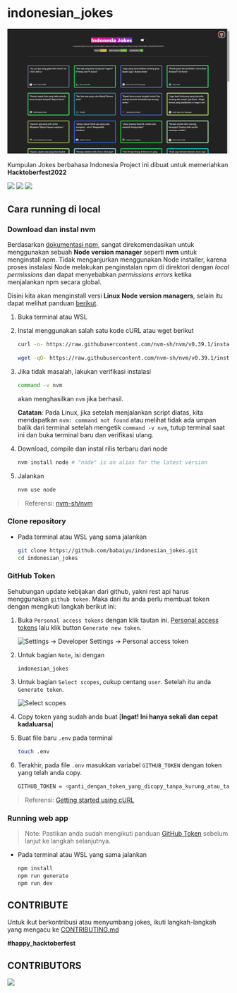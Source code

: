 # indonesian_jokes

<img src="assets/preview.png" alt="Preview" />

Kumpulan Jokes berbahasa Indonesia
Project ini dibuat untuk memeriahkan __Hacktoberfest2022__

![](https://img.shields.io/github/issues/babaiyu/indonesian_jokes)
![](https://img.shields.io/github/issues-pr/babaiyu/indonesian_jokes)
![](https://img.shields.io/github/contributors/babaiyu/indonesian_jokes)

## Cara running di local

### Download dan instal nvm

Berdasarkan [dokumentasi npm](https://docs.npmjs.com/downloading-and-installing-node-js-and-npm), sangat direkomendasikan untuk menggunakan sebuah __Node version manager__ seperti __nvm__ untuk menginstall npm. Tidak menganjurkan menggunakan Node installer, karena proses instalasi Node melakukan penginstalan npm di direktori dengan _local permissions_ dan dapat menyebabkan _permissions errors_ ketika menjalankan npm secara global.

Disini kita akan menginstall versi __Linux Node version managers__, selain itu dapat melihat panduan [berikut](https://docs.npmjs.com/downloading-and-installing-node-js-and-npm).

1. Buka terminal atau WSL
1. Instal menggunakan salah satu kode cURL atau wget berikut
    ```sh
    curl -o- https://raw.githubusercontent.com/nvm-sh/nvm/v0.39.1/install.sh | bash
    ```
    ```sh
    wget -qO- https://raw.githubusercontent.com/nvm-sh/nvm/v0.39.1/install.sh | bash
    ```
1. Jika tidak masalah, lakukan verifikasi instalasi
    ```sh
    command -v nvm
    ```
    akan menghasilkan `nvm` jika berhasil.
    
    __Catatan__: Pada Linux, jika setelah menjalankan script diatas, kita mendapatkan `nvm: command not found` atau melihat tidak ada umpan balik dari terminal setelah mengetik `command -v nvm`, tutup terminal saat ini dan buka terminal baru dan verifikasi ulang.
1. Download, compile dan instal rilis terbaru dari node
    ```sh
    nvm install node # "node" is an alias for the latest version
    ```
1. Jalankan
    ```sh
    nvm use node
    ```

> Referensi: [nvm-sh/nvm](https://github.com/nvm-sh/nvm)

### Clone repository

- Pada terminal atau WSL yang sama jalankan
    ```sh
    git clone https://github.com/babaiyu/indonesian_jokes.git
    cd indonesian_jokes
    ```

### GitHub Token

Sehubungan update kebijakan dari github, yakni rest api harus menggunakan `github token`. Maka dari itu anda perlu membuat token dengan mengikuti langkah berikut ini:

1. Buka `Personal access tokens` dengan klik tautan ini. [Personal access tokens](https://github.com/settings/tokens) lalu klik button `Generate new token`.

    <img src="assets/img_settings_pat.png" alt="Settings -> Developer Settings -> Personal access token" />

1. Untuk bagian `Note`, isi dengan
    ```
    indonesian_jokes
    ```

1. Untuk bagian `Select scopes`, cukup centang `user`. Setelah itu anda `Generate token`.

    <img src="assets/img_settings_pat_scopes.png" alt="Select scopes" />

1. Copy token yang sudah anda buat [__Ingat! Ini hanya sekali dan cepat kadaluarsa__]
1. Buat file baru `.env` pada terminal
    ```sh
    touch .env
    ```
1. Terakhir, pada file `.env` masukkan variabel `GITHUB_TOKEN` dengan token yang telah anda copy.
    ```sh
    GITHUB_TOKEN = <ganti_dengan_token_yang_dicopy_tanpa_kurung_atau_tanda_petik>
    ```

> Referensi: [Getting started using cURL](https://docs.github.com/en/rest/quickstart#getting-started-using-curl)

### Running web app

> Note: Pastikan anda sudah mengikuti panduan [GitHub Token](#github-token) sebelum lanjut ke langkah selanjutnya.

- Pada terminal atau WSL yang sama jalankan
    ```sh
    npm install
    npm run generate
    npm run dev
    ```

## CONTRIBUTE
Untuk ikut berkontribusi atau menyumbang jokes, ikuti langkah-langkah yang mengacu ke [CONTRIBUTING.md](./CONTRIBUTING.md)

__#happy_hacktoberfest__

## CONTRIBUTORS
![](https://contrib.rocks/image?repo=babaiyu/indonesian_jokes)

